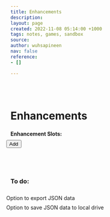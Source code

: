 ```yaml
---
title: Enhancements
description: 
layout: page
created: 2022-11-08 05:14:00 +1000
tags: notes, games, sandbox
source: 
author: wuhsapineen
nav: false
reference:
- []

---
```

<style type="text/css">
#formEnhancementSlots { line-height: 1.8; }
ul { 
	list-style-type:none; 
    margin: 0px 0px 0px -35px;
}
.warning { font-style: italic; }
.quantity { max-width: 35px; }

</style>
<script type="text/javascript">
var arrayEnhancements = {
    "COLUMNS": [
        "ENH_VALUE",
        "ENH_NAME",],
        "DATA": [
        ["accuracy","Accuracy"],
        ["confuse","Confuse"],
        ["damage","Damage"],
        ["defense_buff","Defense Buff"],
        ["defense_debuff","Defense Debuff"],
        ["disorient","Disorient"],
        ["endurance_modification","Endurance Modification"],
        ["endurance_reduction","Endurance Reduction"],
        ["fear","Fear"],
        ["flight","Flight"],
        ["healing_absorb","Healing/Absorb"],
        ["hold","Hold"],
        ["immobilization","Immobilization"],
        ["intangibility","Intangibility"],
        ["interrupt","Interrupt"],
        ["jump","Jump"],
        ["knockback","Knockback"],
        ["range","Range"],
        ["recharge_reduction","Recharge Reduction"],
        ["resist_damage","Resist Damage"],
        ["run_speed","Run Speed"],
        ["sleep","Sleep"],
        ["slow","Slow"],
        ["taunt_placate","Taunt/Placate"],
        ["tohit_buff","To Hit Buff"],
        ["tohit_debuff","To Hit Debuff"],
        ]
};
var arrayDisplayed = [];
</script>
<br />
<br />

# Enhancements

<form id="formEnhancementSlots">
  <label ><b>Enhancement Slots:</b></label>
  <br />
  <ul id="ulEnhancementSlots">
    <!-- <li id="0">
      <select id="selectEnhancement_">
        <option selected="true">Enhancements</option>
      </select> 
      <input type="number" id="quantity" name="quantity" min="1" max="99" maxlength="2" /> 
      <input type="button" onclick="enhancementSave()" value="Save" /> 
      <input type="button" onclick="enhancementRemove()" value="Remove" />
      <br />
    </li> -->
    <!-- <li id="99">Accuracy (1) <input type="button" onclick="enhancementEdit(99)" value="Edit" /> <input type="button" onclick="enhancementRemove(99)" value="Remove" /><br /></li> -->
  </ul>
  <ul>
    <li id="add_btn">
      <input type="button" onclick="enhancementAdd()" value="Add" />
	</li>
  </ul

</form>
<br />
<br />
<div id="ToDo">
<h3>To do:</h3>
<ul>
<li>Option to export JSON data</li>
<li>Option to save JSON data to local drive</li>
</ul>
</div>
<br />

<script type="text/javascript">
// --- test ---
const divTest = document.getElementById("test");
const divResults = document.getElementById("results");
// --- endtest ---

	// Declare variables
    enhIndex = 0;
    
    // Functions
    function enhancementPopulate(id) {
    	// get select input to modify
        var dropdown = document.getElementById("selectEnhancement_" + id);
        // loop for each item in array
        for (let x in arrayEnhancements.DATA) {
        	// get enhancement value and name
            var enhValue = arrayEnhancements.DATA[x][0];
            var enhName = arrayEnhancements.DATA[x][1];
            // check if enhancement is already used

            // create new <option>
            var option = document.createElement("option");
            // fill option with array data at position arrayEnhancements.DATA[x][1]
			option.value = enhValue;
            option.text = enhName;
            // add option to select input
            dropdown.add(option);
        }
    }
    
    function enhancementAdd() {
    	// declare id
        var id = enhIndex;
        // select list
        const ulParent = document.getElementById("ulEnhancementSlots");
        // set list item contents
        var newEditLine = '<select id="selectEnhancement_' + id + '" class="enhancement"><option selected="true">Enhancements</option></select> <input type="number" id="quantity_' + id + '" class="quantity" name="quantity" min="1" max="99" maxlength="2" value="1" /> <input type="button" onclick="enhancementSave(' + id + ')" value="Save" /> <input type="button" onclick="enhancementRemove(' + id + ')" value="Remove" /> <span id="warning_' + id + '" class="warning"></span><br />\n';
        // create new list item
        var newLi = document.createElement("li");
        // set list item id
        newLi.id = id;
        // fill list item with contents
        newLi.innerHTML = newEditLine;
        // append list item to list
        ulParent.appendChild(newLi);
        // populate select input with contents from json data
        enhancementPopulate(id);
        // increment id
        enhIndex++;
    }
    
    function enhancementSave(id) {
        // get input values
        var dropdown = document.getElementById("selectEnhancement_" + id);
        var number = document.getElementById("quantity_" + id);
        var enhIndex = dropdown.selectedIndex;
        var enhName = dropdown.options[dropdown.selectedIndex].text;
        var enhValue = dropdown.options[dropdown.selectedIndex].value;
        var enhQty = number.value;
        
        // check if enhancement is already saved
		if (arrayDisplayed.includes(enhName)) { 
        	// write warning at right of line that enhancement is already used
            var warning = document.getElementById("warning_" + id).innerHTML = " ! - Enhancement already slotted.";
		}
        
	   	else { 
			// set list item contents (savedLine)
       		var savedLine = '<span id="enhIndex_' + id + '" hidden="true">' + enhIndex + '</span><span id="enhName_' + id + '">' + enhName + '</span><span id="enhValue_' + id + '" hidden="true">' + enhValue + '</span> (<span id="enhQty_' + id + '">' + enhQty + '</span>) <input type="button" onclick="enhancementEdit(' + id + ')" value="Edit" /> <input type="button" onclick="enhancementRemove(' + id + ')" value="Remove" /><br />\n';
       		// get list item to modify
       		var modifyLi = document.getElementById(id);
       		// replace contents of list item (id) with input values
			modifyLi.innerHTML = savedLine;                
			// add entry to array of displayed enhancements
        	arr.push(enhName);
		}
    }
    
    function enhancementRemove(id) {
    	// decrement id
        //enhIndex--;
        // get list item
        var listItem = document.getElementById(id);
        // remove() it
        listItem.remove()
    }
    
    function enhancementEdit(id) {
    	// get enhIndex
        var enhIndex = document.getElementById("enhIndex_" + id).innerHTML;
        // get enhQty
        var enhQty = document.getElementById("enhQty_" + id).innerHTML;
        // set list item contents
        var editLine = '<select id="selectEnhancement_' + id + '" class="enhancement"><option selected="true">Enhancements</option></select> <input type="number" id="quantity_' + id + '" class="quantity" name="quantity" min="1" max="99" maxlength="2" value="1" /> <input type="button" onclick="enhancementSave(' + id + ')" value="Save" /> <input type="button" onclick="enhancementRemove(' + id + ')" value="Remove" /> <span id="warning_' + id + '" class="warning"></span><br />\n';
        // modify list item
        document.getElementById(id).innerHTML = editLine;
        // populate select input
        enhancementPopulate(id);
        // select the appropriate enhancement
        var dropdown = document.getElementById("selectEnhancement_" + id).selectedIndex = enhIndex;
        // set quantity in number input
        var qty = document.getElementById("quantity_" + id).value = enhQty;
    }
    

</script>